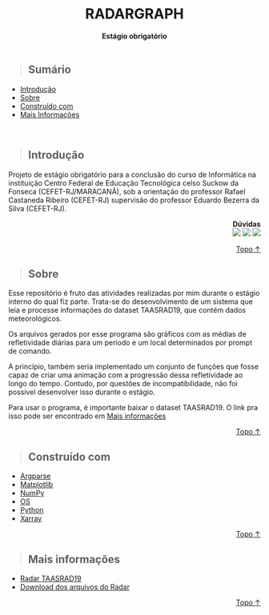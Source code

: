 <div align=center>
    <h1>RADARGRAPH</h1>
    <b>Estágio obrigatório</b>
</div>

<br>

> ## Sumário
* [Introdução](#Introdução)
* [Sobre](#Sobre)
* [Construído com](#Construído-com)
* [Mais Informações](#Mais-Informações)
<br>



> ## Introdução
<p>
    Projeto de estágio obrigatório para a conclusão do curso de Informática na instituição Centro Federal de Educação Tecnológica celso Suckow da Fonseca 
    (CEFET-RJ/MARACANÃ), sob a orientação do professor Rafael Castaneda Ribeiro (CEFET-RJ) supervisão do professor Eduardo Bezerra da Silva (CEFET-RJ).
    <div align=right> 
        <b>Dúvidas</b> <br>
        <a href = "https://github.com/AlexGenuin0/radargraph/issues/new"><img src="https://img.shields.io/badge/-Issues-%23333?style=for-the-badge&logo=github&logoColor=white" target="_blank"></a>
        <a href="https://www.linkedin.com/in/alex-genuino-da-silva-752a71227" target="_blank"><img src="https://img.shields.io/badge/-LinkedIn-%230077B5?style=for-the-badge&logo=linkedin&logoColor=white" target="_blank"></a> 
        <a href = "mailto:genuino.alexsilva@gmail.com"><img src="https://img.shields.io/badge/-Gmail-%23333?style=for-the-badge&logo=gmail&logoColor=white" target="_blank"></a>
    </div>
</p>
<p align="right"><a href="#RADARGRAPH">Topo ↑</a></p>



> ## Sobre
<p>
    Esse repositório é fruto das atividades realizadas por mim durante o estágio interno do qual fiz parte. Trata-se do desenvolvimento de um sistema que leia e processe informações do dataset TAASRAD19, que contém dados meteorológicos.
</p>
<p>
    Os arquivos gerados por esse programa são gráficos com as médias de refletividade diárias para um período e um local determinados por prompt de comando.
</p>
<p>
    A princípio, também seria implementado um conjunto de funções que fosse capaz de criar uma animação com a progressão dessa refletividade ao longo do tempo. Contudo, por questões de incompatibilidade, não foi possível desenvolver isso durante o estágio.
</p>
<p>
    Para usar o programa, é importante baixar o dataset TAASRAD19. O link pra isso pode ser encontrado em <a href="##Mais informações">Mais informações</a>
</p>

<p align="right"><a href="#RADARGRAPH">Topo ↑</a></p>



> ## Construído com
<ul>
    <li><a href='https://docs.python.org/3/library/argparse.html'>Argparse</a></li>
    <li><a href='https://matplotlib.org/stable/index.html'>Matplotlib</a></li>
    <li><a href='https://numpy.org'>NumPy</a></li>
    <li><a href='https://docs.python.org/3/library/os.html'>OS</a></li>
    <li><a href='https://www.python.org'>Python</a></li>
    <li><a href='https://docs.xarray.dev/en/stable/'>Xarray</a></li>
</ul>

<p align="right"><a href="#RADARGRAPH">Topo ↑</a></p>



> ## Mais informações
<ul>
    <li><a href='https://www.nature.com/articles/s41597-020-0574-8'>Radar TAASRAD19</a></li>
    <li><a href='https://zenodo.org/record/3866204#.YuK0fDTMKMp'>Download dos arquivos do Radar</a></li>
</ul>

<p align="right"><a href="#RADARGRAPH">Topo ↑</a></p>
